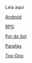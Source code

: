 Leia aqui

<link href="https://asherbena.github.io/portifolio/siteandroid/index.html">

 <a href="https://asherbena.github.io/portifolio/siteandroid/index.html">Android</a>

 <a href="https://asherbena.github.io/portifolio/Randomizador/html/index.html">RPG</a>

 <a href="https://asherbena.github.io/portifolio/ex_animation_sol/animation.html">Por do Sol</a>

  <a href="https://asherbena.github.io/portifolio/ex_parallax/parallax.html">Parallax</a>

   <a href="https://asherbena.github.io/portifolio/Too-doo/index.html">Too-Doo</a>